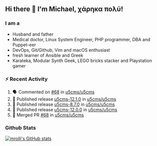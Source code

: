 ## Hi there 👋 I'm Michael, χάρηκα πολύ!

<!--
**mrolli/mrolli** is a ✨ _special_ ✨ repository because its `README.md` (this file) appears on your GitHub profile.

Here are some ideas to get you started:

- 🔭 I’m currently working on ...
- 🌱 I’m currently learning ...
- 👯 I’m looking to collaborate on ...
- 🤔 I’m looking for help with ...
- 💬 Ask me about ...
- 📫 How to reach me: ...
- 😄 Pronouns: ...
- ⚡ Fun fact: ...
-->

### I am a
- Husband and father
- Medical doctor, Linux System Engineer, PHP programmer, DBA and Puppet-eer
- DevOps, Git/Github, Vim and macOS enthusiast
- fresh learner of Ansible and Greek
- Karateka, Modular Synth Geek, LEGO bricks stacker and Playstation gamer 

### :zap: Recent Activity

<!--START_SECTION:activity-->
1. 🗣 Commented on [#68](https://github.com/u5cms/u5cms/issues/68) in [u5cms/u5cms](https://github.com/u5cms/u5cms)
2. 🚀 Published release [u5cms-12.1.0](https://github.com/u5cms-12.1.0) in [u5cms/u5cms](https://github.com/u5cms/u5cms)
3. 🚀 Published release [u5cms-8.7.0](https://github.com/u5cms-8.7.0) in [u5cms/u5cms](https://github.com/u5cms/u5cms)
4. 🚀 Published release [u5cms-12.0.0](https://github.com/u5cms-12.0.0) in [u5cms/u5cms](https://github.com/u5cms/u5cms)
5. 🎉 Merged PR [#68](https://github.com/u5cms/u5cms/pull/68) in [u5cms/u5cms](https://github.com/u5cms/u5cms)
<!--END_SECTION:activity-->

### Github Stats
[![mrolli's GitHub stats](https://github-readme-stats.vercel.app/api?username=mrolli&count_private=true&show_icons=true&theme=transparent)](https://github.com/anuraghazra/github-readme-stats)  
<!-- [![mrolli's Top Langs](https://github-readme-stats.vercel.app/api/top-langs/?username=mrolli&count_private=true&theme=onedark&hide=c%2B%2B,c,html,cmake,makefile&layout=compact)](https://github.com/anuraghazra/github-readme-stats) -->
